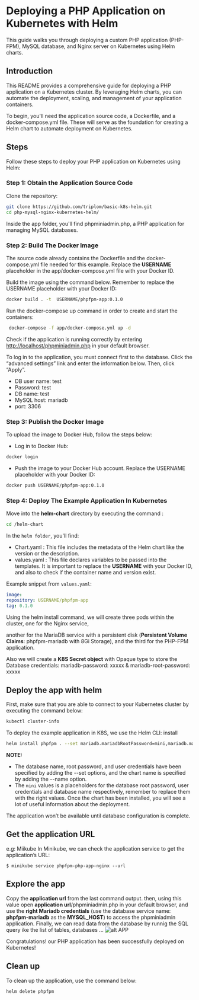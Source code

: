 # Deploying a PHP Application on Kubernetes with Helm

This guide walks you through deploying a custom PHP application (PHP-FPM), MySQL database, and Nginx server on Kubernetes using Helm charts.

## Introduction

This README provides a comprehensive guide for deploying a PHP application on a Kubernetes cluster. By leveraging Helm charts, you can automate the deployment, scaling, and management of your application containers.

To begin, you'll need the application source code, a Dockerfile, and a docker-compose.yml file. These will serve as the foundation for creating a Helm chart to automate deployment on Kubernetes.

## Steps

Follow these steps to deploy your PHP application on Kubernetes using Helm:

### Step 1: Obtain the Application Source Code

Clone the repository:

```bash
git clone https://github.com/triplom/basic-k8s-helm.git
cd php-mysql-nginx-kubernetes-helm/
```

Inside the app folder, you'll find phpminiadmin.php, a PHP application for managing MySQL databases.

### Step 2: Build The Docker Image

The source code already contains the Dockerfile and the docker-compose.yml file needed for this example.
Replace the **USERNAME** placeholder in the app/docker-compose.yml file with your Docker ID.

Build the image using the command below. Remember to replace the USERNAME placeholder with your Docker ID:

```bash
docker build . -t  USERNAME/phpfpm-app:0.1.0
```

Run the docker-compose up command in order to create and start the containers:

```bash
 docker-compose -f app/docker-compose.yml up -d
 ```

Check if the application is running correctly by entering <http://localhost/phpminiadmin.php> in your default browser.

To log in to the application, you must connect first to the database. Click the “advanced settings” link and enter the information below. Then, click “Apply”.

* DB user name: test
* Password: test
* DB name: test
* MySQL host: mariadb
* port: 3306

### Step 3: Publish the Docker Image

To upload the image to Docker Hub, follow the steps below:

* Log in to Docker Hub:

```bash
docker login 
```

* Push the image to your Docker Hub account. Replace the USERNAME placeholder with your Docker ID:

```bash
docker push USERNAME/phpfpm-app:0.1.0 
```

### Step 4: Deploy The Example Application In Kubernetes

Move into the **helm-chart** directory by executing the command :

```bash
cd /helm-chart
```

In the `helm folder`, you'll find:

* Chart.yaml : This file includes the metadata of the Helm chart like the version or the description.
* values.yaml : This file declares variables to be passed into the templates. It is important to replace the **USERNAME** with your Docker ID, and also to check if the container name and version exist.

Example snippet from `values.yaml`:

```yaml
image:
repository: USERNAME/phpfpm-app
tag: 0.1.0
```

Using the helm install command, we will create three pods within the cluster, one for the Nginx service,

another for the MariaDB service with a persistent disk (**Persistent Volume Claims**: phpfpm-mariadb with 8Gi Storage), and the third for the PHP-FPM application.

Also we will create a **K8S Secret object** with Opaque type to store the Database credentials: mariadb-password: xxxxx & mariadb-root-password: xxxxx

## Deploy the app with helm

First, make sure that you are able to connect to your Kubernetes cluster by executing the command below:

```bash
kubectl cluster-info
```

To deploy the example application in K8S, we use the Helm CLI: install

```bash
helm install phpfpm . --set mariadb.mariadbRootPassword=mini,mariadb.mariadbUser=mini,mariadb.mariadbPassword=mini,mariadb.mariadbDatabase=mini
```

**NOTE:**

* The database name, root password, and user credentials have been specified by adding the --set options, and the chart name is specified by adding the --name option.
* The `mini` values is a placeholders for the database root password, user credentials and database name respectively, remember to replace them with the right values.
Once the chart has been installed, you will see a lot of useful information about the deployment.

The application won’t be available until database configuration is complete.

## Get the application URL

e.g: Miikube
In Minikube, we can check the application service to get the application’s URL:

`$ minikube service phpfpm-php-app-nginx --url`

## Explore the app

Copy the **application url** from the last command output. then, using this value open **application url**/phpminiadmin.php in your default browser, and use the **right Mariadb credentials** (use the database service name: **phpfpm-mariadb** as the **MYSQL_HOST**) to access the phpminiadmin application.
Finally, we can read data  from the database by runnig the SQL query ike the list of tables, databases ...
![alt APP](result.png)

Congratulations! our PHP application has been successfully deployed on Kubernetes!  

## Clean up

To clean up the application, use the command below:

```bash
helm delete phpfpm
```

